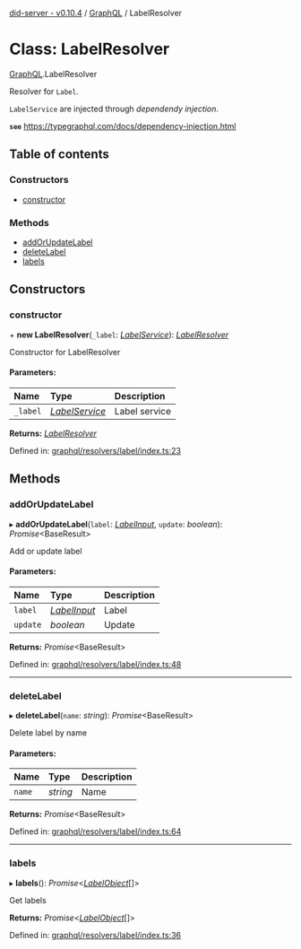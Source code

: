 [did-server - v0.10.4](../README.md) / [GraphQL](../modules/graphql.md) / LabelResolver

# Class: LabelResolver

[GraphQL](../modules/graphql.md).LabelResolver

Resolver for `Label`.

`LabelService` are injected through
_dependendy injection_.

**`see`** https://typegraphql.com/docs/dependency-injection.html

## Table of contents

### Constructors

- [constructor](graphql.labelresolver.md#constructor)

### Methods

- [addOrUpdateLabel](graphql.labelresolver.md#addorupdatelabel)
- [deleteLabel](graphql.labelresolver.md#deletelabel)
- [labels](graphql.labelresolver.md#labels)

## Constructors

### constructor

\+ **new LabelResolver**(`_label`: [*LabelService*](services.labelservice.md)): [*LabelResolver*](graphql.labelresolver.md)

Constructor for LabelResolver

#### Parameters:

Name | Type | Description |
:------ | :------ | :------ |
`_label` | [*LabelService*](services.labelservice.md) | Label service    |

**Returns:** [*LabelResolver*](graphql.labelresolver.md)

Defined in: [graphql/resolvers/label/index.ts:23](https://github.com/Puzzlepart/did/blob/dev/server/graphql/resolvers/label/index.ts#L23)

## Methods

### addOrUpdateLabel

▸ **addOrUpdateLabel**(`label`: [*LabelInput*](graphql.labelinput.md), `update`: *boolean*): *Promise*<BaseResult\>

Add or update label

#### Parameters:

Name | Type | Description |
:------ | :------ | :------ |
`label` | [*LabelInput*](graphql.labelinput.md) | Label   |
`update` | *boolean* | Update    |

**Returns:** *Promise*<BaseResult\>

Defined in: [graphql/resolvers/label/index.ts:48](https://github.com/Puzzlepart/did/blob/dev/server/graphql/resolvers/label/index.ts#L48)

___

### deleteLabel

▸ **deleteLabel**(`name`: *string*): *Promise*<BaseResult\>

Delete label by name

#### Parameters:

Name | Type | Description |
:------ | :------ | :------ |
`name` | *string* | Name    |

**Returns:** *Promise*<BaseResult\>

Defined in: [graphql/resolvers/label/index.ts:64](https://github.com/Puzzlepart/did/blob/dev/server/graphql/resolvers/label/index.ts#L64)

___

### labels

▸ **labels**(): *Promise*<[*LabelObject*](graphql.labelobject.md)[]\>

Get labels

**Returns:** *Promise*<[*LabelObject*](graphql.labelobject.md)[]\>

Defined in: [graphql/resolvers/label/index.ts:36](https://github.com/Puzzlepart/did/blob/dev/server/graphql/resolvers/label/index.ts#L36)
